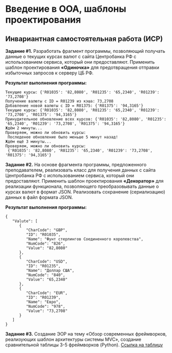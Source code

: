 # Введение в ООА, шаблоны проектирования
## Инвариантная самостоятельная работа (ИСР)

**Задание #1.** Разработать фрагмент программы, позволяющий получать данные о текущих курсах валют с сайта Центробанка РФ с использованием сервиса, который они предоставляют. Применить шаблон проектирования **«Одиночка»** для предотвращения отправки избыточных запросов к серверу ЦБ РФ. 


**Результат выполнения программы:**
```
Текущие курсы: {'R01035': '82,8080', 'R01235': '65,2340', 'R01239': '73,2708'}
Получение валюты с ID = R01239 из кэша: 73,2708
Добавление новой валюты с ID = R01375: {'R01375': '94,3165'}
Текущие курсы: {'R01035': '82,8080', 'R01235': '65,2340', 'R01239': '73,2708', 'R01375': '94,3165'}
Принудительное обновление всех курсов: {'R01035': '82,8080', 'R01235': '65,2340', 'R01239': '73,2708', 'R01375': '94,3165'}
Ждём 2 минуты...
Проверяем, можно ли обновить курсы:
 Последенее обновление было меньше 5 минут назад!
Ждём ещё 3 минуты...
Проверяем, можно ли обновить курсы:
 {'R01035': '82,8080', 'R01235': '65,2340', 'R01239': '73,2708', 'R01375': '94,3165'}

```
**Задание #2.** На основе фрагмента программы, предложенного преподавателем, реализовать класс для получения данных с сайта Центробанка РФ с использованием сервиса, который они предоставляют. Применить шаблон проектирования **«Декоратор»** для реализации функционала, позволяющего преобразовывать данные о курсах валют в формат JSON. Реализовать сохранение (сериализацию) данных в файл формата JSON. 

**Результат выполнения программы:**

```
{
   "Valute": [
      {
         "CharCode": "GBP",
         "ID": "R01035",
         "Name": "Фунт стерлингов Соединенного королевства",
         "NumCode": "826",
         "Value": "82,8080"
      },
      {
         "CharCode": "USD",
         "ID": "R01235",
         "Name": "Доллар США",
         "NumCode": "840",
         "Value": "65,2340"
      },
      {
         "CharCode": "EUR",
         "ID": "R01239",
         "Name": "Евро",
         "NumCode": "978",
         "Value": "73,2708"
      }
   ]
}
```
**Задание #3.** Создание ЭОР на тему «Обзор современных фреймворков, реализующих шаблон архитектуры системы MVC», создание сравнительной таблицы 3-5 фреймворков (Python). 
[Ссылка на таблицу](https://github.com/python-advance/sem6-t3-Yalkinzsun/blob/master/%D0%98%D0%BD%D0%B2%D0%B0%D1%80%D0%B8%D0%B0%D0%BD%D1%82%D0%BD%D0%B0%D1%8F%20%D1%81%D0%B0%D0%BC%D0%BE%D1%81%D1%82%D0%BE%D1%8F%D1%82%D0%B5%D0%BB%D1%8C%D0%BD%D0%B0%D1%8F%20%D1%80%D0%B0%D0%B1%D0%BE%D1%82%D0%B0/%D0%97%D0%B0%D0%B4%D0%B0%D0%BD%D0%B8%D0%B5%203%20(%D1%84%D1%80%D0%B5%D0%B8%CC%86%D0%BC%D0%B2%D0%BE%D1%80%D0%BA%D0%B8%20%D0%B4%D0%BB%D1%8F%20MVC)/%D0%9E%D0%B1%D0%B7%D0%BE%D1%80%20%D1%81%D0%BE%D0%B2%D1%80%D0%B5%D0%BC%D0%B5%D0%BD%D0%BD%D1%8B%D1%85%20%D1%84%D1%80%D0%B5%D0%B8%CC%86%D0%BC%D0%B2%D0%BE%D1%80%D0%BA%D0%BE%D0%B2.pdf)
 
